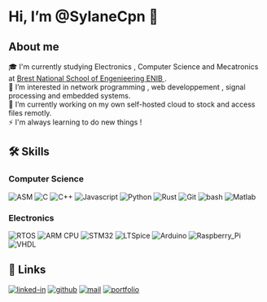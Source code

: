 # Hi, I’m @SylaneCpn 👋 
## About me
🎓 I'm currently studying Electronics , Computer Science and Mecatronics at [Brest National School of Engenieering ENIB ](https://www.enib.fr/en_enib/).  
👀 I’m interested in network programming , web developpement , signal processing and embedded systems.  
🌱 I’m currently working on my own self-hosted cloud to stock and access files remotly.  
⚡ I'm always learning to do new things !   

## 🛠️ Skills

### Computer Science

![ASM](https://img.shields.io/badge/ASM-000000?style=for-the-badge&logo=ASM&logoColor=white)
![C](https://img.shields.io/badge/C-000000?style=for-the-badge&logo=C&logoColor=white)
![C++](https://img.shields.io/badge/C++-000000?style=for-the-badge&logo=C++&logoColor=white)
![Javascript](https://img.shields.io/badge/Javascript-000000?style=for-the-badge&logo=Javascript&logoColor=white)
![Python](https://img.shields.io/badge/Python-000000?style=for-the-badge&logo=Python&logoColor=white)
![Rust](https://img.shields.io/badge/Rust-000000?style=for-the-badge&logo=Rust&logoColor=white)
![Git](https://img.shields.io/badge/Git-000000?style=for-the-badge&logo=Git&logoColor=white)
![bash](https://img.shields.io/badge/bash-000000?style=for-the-badge&logo=bash&logoColor=white)
![Matlab](https://img.shields.io/badge/Matlab-000000?style=for-the-badge&logo=Matlab&logoColor=white)


### Electronics

![RTOS](https://img.shields.io/badge/RTOS-000000?style=for-the-badge&logo=RTOS&logoColor=white)
![ARM CPU](https://img.shields.io/badge/ARM_CPU-000000?style=for-the-badge&logo=ARM_CPU&logoColor=white)
![STM32](https://img.shields.io/badge/STM32-000000?style=for-the-badge&logo=STM32&logoColor=white)
![LTSpice](https://img.shields.io/badge/LTSpice-000000?style=for-the-badge&logo=LTSpice&logoColor=white)
![Arduino](https://img.shields.io/badge/Arduino-000000?style=for-the-badge&logo=Arduino&logoColor=white)
![Raspberry_Pi](https://img.shields.io/badge/Raspberry_Pi-000000?style=for-the-badge&logo=Raspberry_Pi&logoColor=white)
![VHDL](https://img.shields.io/badge/VHDL-000000?style=for-the-badge&logo=VHDL&logoColor=white)

## 🔗 Links
[![linked-in](https://img.shields.io/badge/Linked_In-0077B5?style=for-the-badge&logo=LinkedIn&logoColor=white)](https://www.linkedin.com/in/sylane-campan-6bb56a230)
[![github](https://img.shields.io/badge/GitHub-000000?style=for-the-badge&logo=GitHub&logoColor=white)](https://github.com/sylanecpn)
[![mail](https://img.shields.io/badge/mail-000000?style=for-the-badge&logo=mail&logoColor=white)](mailto:sylane.campan@gmail.com)
[![portfolio](https://img.shields.io/badge/portfolio-000000?style=for-the-badge&logo=portfolio&logoColor=white)](https://sylanecpn.github.io/)
<!---
SylaneCpn/SylaneCpn is a ✨ special ✨ repository because its `README.md` (this file) appears on your GitHub profile.
You can click the Preview link to take a look at your changes.
--->
